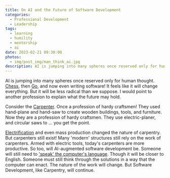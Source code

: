 ```yaml
---
title: On AI and the Future of Software Development
categories:
  - Professional Development
  - Leadership
tags:
  - learning
  - humility
  - mentorship
  - ai
date: 2023-02-21 09:30:00
photos: 
  - img/post_img/man_think_ai.jpg
description: AI is jumping into many spheres once reserved only for human thought. What imapct will it have on Software Development?
---
```


AI is jumping into many spheres once reserved only for human thought. [Chess](https://www.theguardian.com/sport/2021/feb/12/deep-blue-computer-beats-kasparov-chess-1996), then [Go](https://www.bbc.com/news/technology-40042581), and now even writing software! It feels like it will change everything. But it will be less radical than we suppose. I would point to another profession to explain what the future may hold.

Consider the [Carpenter](https://www.bls.gov/ooh/construction-and-extraction/carpenters.htm). Once a profession of hardy craftsmen! They used hand-plane and hand-saw to create wooden buildings, tools, and furniture. Now they are a profession of hardy craftsmen. They use electric-planer, and circular saws to ... you get the point.

[Electrification](https://en.wikipedia.org/wiki/Electrification) and even mass production changed the nature of carpentry. But carpenters still exist! Many 'modern' structures still rely on the work of carpenters. Armed with electric tools, today's carpenters are more productive. So too, will AI-augmented software development be. Someone will still need to ['speak' the computer's language](/blog/software-developers-are-translators/). Though it will be closer to English. Someone must still think through the solutions in a way that the computer can enact. The nature of the work will change. But Software Development, like Carpentry, will continue.